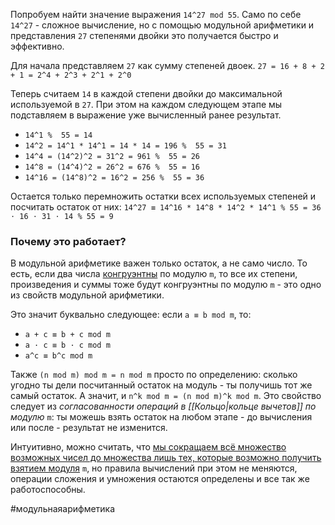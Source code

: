 Попробуем найти значение выражения `14^27 mod 55`.  Само по себе `14^27` - сложное вычисление, но с помощью модульной арифметики и представления `27` степенями двойки это получается быстро и эффективно.

Для начала представляем `27` как сумму степеней двоек.
`27 = 16 + 8 + 2 + 1 = 2^4 + 2^3 + 2^1 + 2^0`

Теперь считаем `14` в каждой степени двойки до максимальной используемой в `27`. При этом на каждом следующем этапе мы подставляем в выражение уже вычисленный ранее результат.
- `14^1 %  55 = 14`
- `14^2 = 14^1 * 14^1 = 14 * 14 = 196 %  55 = 31`
- `14^4 = (14^2)^2 = 31^2 = 961 %  55 = 26`
- `14^8 = (14^4)^2 = 26^2 = 676 %  55 = 16`
- `14^16 = (14^8)^2 = 16^2 = 256 %  55 = 36`

Остается только перемножить остатки всех используемых степеней и посчитать остаток от них: `14^27 ≡ 14^16 * 14^8 * 14^2 * 14^1 % 55 = 36 ⋅ 16 ⋅ 31 ⋅ 14 % 55 = 9`
### Почему это работает?

В модульной арифметике важен только остаток, а не само число. То есть, если два числа [конгруэнтны](Конгруэнтность) по модулю `m`, то все их степени, произведения и суммы тоже будут конгруэнтны по модулю `m` - это одно из свойств модульной арифметики.

Это значит буквально следующее: если `a ≡ b mod m`, то:
- `a + c ≡ b + c mod m`
- `a · c ≡ b · c mod m`
- `a^c ≡ b^c mod m`

Также `(n mod m) mod m = n mod m` просто по определению: сколько угодно ты дели посчитанный остаток на модуль - ты получишь тот же самый остаток.
А значит, и `n^k mod m = (n mod m)^k mod m`. Это свойство следует из *согласованности операций в [[Кольцо|кольце вычетов]] по модулю* `m`: ты можешь взять остаток на любом этапе - до вычисления или после - результат не изменится.

Интуитивно, можно считать, что [мы сокращаем всё множество возможных чисел до множества лишь тех, которые возможно получить взятием модуля](Кольцо) `m`, но правила вычислений при этом не меняются, операции сложения и умножения остаются определены и все так же работоспособны.

#модульнаяарифметика
